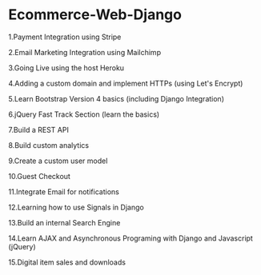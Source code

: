 # Ecommerce-Web-Django
1.Payment Integration using Stripe

2.Email Marketing Integration using Mailchimp

3.Going Live using the host Heroku

4.Adding a custom domain and implement HTTPs (using Let's Encrypt)

5.Learn Bootstrap Version 4 basics (including Django Integration)

6.jQuery Fast Track Section (learn the basics)

7.Build a REST API

8.Build custom analytics

9.Create a custom user model

10.Guest Checkout

11.Integrate Email for notifications

12.Learning how to use Signals in Django

13.Build an internal Search Engine

14.Learn AJAX and Asynchronous Programing with Django and Javascript (jQuery)

15.Digital item sales and downloads
